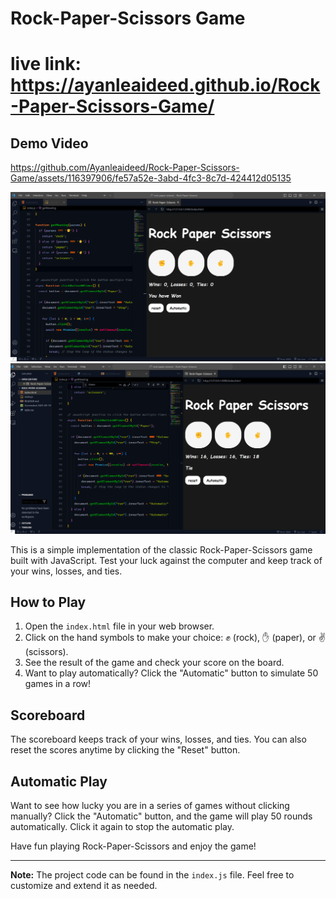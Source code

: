 # Rock-Paper-Scissors Game
# live link: https://ayanleaideed.github.io/Rock-Paper-Scissors-Game/
## Demo Video
https://github.com/Ayanleaideed/Rock-Paper-Scissors-Game/assets/116397906/fe57a52e-3abd-4fc3-8c7d-424412d05135

![Rock-Paper-Scissors](Screenshot-1.png)
![Rock-Paper-Scissors](Screenshot-2.png)

This is a simple implementation of the classic Rock-Paper-Scissors game built with JavaScript. Test your luck against the computer and keep track of your wins, losses, and ties.

## How to Play

1. Open the `index.html` file in your web browser.
2. Click on the hand symbols to make your choice: ✊ (rock), ✋ (paper), or ✌️ (scissors).
3. See the result of the game and check your score on the board.
4. Want to play automatically? Click the "Automatic" button to simulate 50 games in a row!

## Scoreboard

The scoreboard keeps track of your wins, losses, and ties. You can also reset the scores anytime by clicking the "Reset" button.

## Automatic Play

Want to see how lucky you are in a series of games without clicking manually? Click the "Automatic" button, and the game will play 50 rounds automatically. Click it again to stop the automatic play.

Have fun playing Rock-Paper-Scissors and enjoy the game!

---

**Note:** The project code can be found in the `index.js` file. Feel free to customize and extend it as needed.
